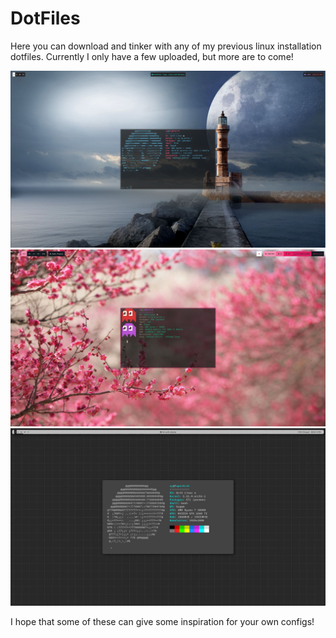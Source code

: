 # DotFiles

Here you can download and tinker with any of my previous linux installation dotfiles. Currently I only have a few uploaded, but more are to come!

![NightArch](NightArch/ScreenShots/nightarch1.png)
![MishMash](MishMash/Pictures/ScreenShots/PinkScrot.png)
![PaperArch](PaperArch/Screenshots/DarkMode.png)

I hope that some of these can give some inspiration for your own configs!
